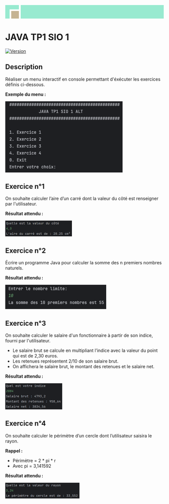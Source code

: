 ![separe](https://raw.githubusercontent.com/studoo-app/.github/main/profile/studoo-banner-logo.png)
# JAVA TP1 SIO 1
[![Version](https://img.shields.io/badge/Version-2024-blue)]()

## Description

Réaliser un menu interactif en console permettant d'éxécuter les exercices définis ci-dessous.

**Exemple du menu :**

![menu](./docs/menu.png)

## Exercice n°1

On souhaite calculer l’aire d’un carré dont la valeur du côté est renseigner par l'utilisateur.

**Résultat attendu :**

![menu](./docs/exo-1.png)

## Exercice n°2

Écrire un programme Java pour calculer la somme des n premiers nombres naturels.

**Résultat attendu :**

![menu](./docs/exo-2.png)

## Exercice n°3

On souhaite calculer le salaire d'un fonctionnaire à partir de son indice, fourni par l'utilisateur.
- Le salaire brut se calcule en multipliant l’indice avec la valeur du point qui est de 2,30 euros.
- Les retenues représentent 2/10 de son salaire brut.
- On affichera le salaire brut, le montant des retenues et le salaire net.

**Résultat attendu :**

![menu](./docs/exo-3.png)

## Exercice n°4
On souhaite calculer le périmètre d’un cercle dont l’utilisateur saisira le rayon.

**Rappel :**
- Périmètre = 2 * pi * r 
- Avec pi = 3,141592

**Résultat attendu :**

![menu](./docs/exo-4.png)


